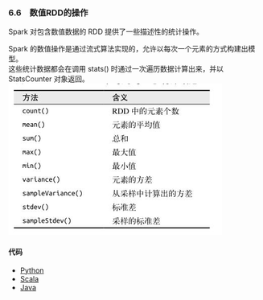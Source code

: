 ### 6.6　数值RDD的操作 ###
Spark 对包含数值数据的 RDD 提供了一些描述性的统计操作。  

Spark 的数值操作是通过流式算法实现的，允许以每次一个元素的方式构建出模型。  
这些统计数据都会在调用 stats() 时通过一次遍历数据计算出来，并以 StatsCounter 对象返回。  
![StatsCounter中可用的汇总统计数据](StatsCounter中可用的汇总统计数据.jpg)  

#### 代码 ####
-   [Python](P6NumericRDD.py)
-   [Scala](S6NumericRDD.scala)
-   [Java](J6NumericRDD.java)